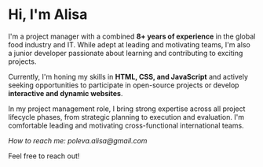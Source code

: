 <!DOCTYPE html>
<html lang="en">
<head>
    <meta charset="UTF-8">
    <meta name="viewport" content="width=device-width, initial-scale=1.0">
</head>
<body>
    <h1>Hi, I'm Alisa</h1>
    <p>
        I'm a project manager with a combined <strong>8+ years of experience</strong> in the global food industry and IT.
        While adept at leading and motivating teams, I'm also a junior developer passionate about learning and contributing to exciting projects.
    </p>
    <p>Currently, I'm honing my skills in <strong>HTML, CSS, and JavaScript</strong> and actively seeking opportunities to participate in open-source projects or develop <strong>interactive and dynamic websites</strong>.</p>
    <p>
        In my project management role, I bring strong expertise across all project lifecycle phases, from strategic planning to execution and evaluation.
        I'm comfortable leading and motivating cross-functional international teams.
    </p>
    <p><em>How to reach me: poleva.alisa@gmail.com</em></p>
    <p>Feel free to reach out!</p>
</body>

